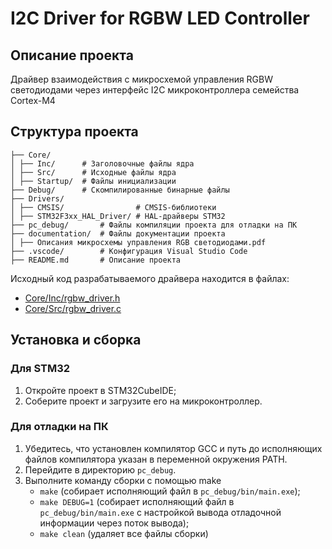 # I2C Driver for RGBW LED Controller

## Описание проекта

Драйвер взаимодействия с микросхемой управления RGBW светодиодами через интерфейс I2C микроконтроллера семейства Cortex-M4

## Структура проекта

```
├── Core/ 
│ ├── Inc/      # Заголовочные файлы ядра 
│ ├── Src/      # Исходные файлы ядра 
│ ├── Startup/  # Файлы инициализации 
├── Debug/      # Скомпилированные бинарные файлы 
├── Drivers/ 
│ ├── CMSIS/                # CMSIS-библиотеки 
│ ├── STM32F3xx_HAL_Driver/ # HAL-драйверы STM32 
├── pc_debug/       # Файлы компиляции проекта для отладки на ПК 
├── documentation/  # Файлы документации проекта 
│ ├── Описания микросхемы управления RGB светодиодами.pdf
├── .vscode/        # Конфигурация Visual Studio Code 
├── README.md       # Описание проекта
```

Исходный код разрабатываемого драйвера находится в файлах:
* [Core/Inc/rgbw_driver.h](Core/Inc/rgbw_driver.h)
* [Core/Src/rgbw_driver.c](Core/Src/rgbw_driver.c)

## Установка и сборка

### Для STM32

1. Откройте проект в STM32CubeIDE;
2. Соберите проект и загрузите его на микроконтроллер.

### Для отладки на ПК

1. Убедитесь, что установлен компилятор GCC и путь до исполняющих файлов компилятора указан в переменной окружения PATH.
2. Перейдите в директорию `pc_debug`.
3. Выполните команду сборки с помощью make
    * `make` (собирает исполняющий файл в `pc_debug/bin/main.exe`);
    * `make DEBUG=1` (собирает исполняющий файл в `pc_debug/bin/main.exe` с настройкой вывода отладочной информации через поток вывода);
    * `make clean` (удаляет все файлы сборки)
